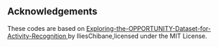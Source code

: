 ## Acknowledgements

These codes are based on [Exploring-the-OPPORTUNITY-Dataset-for-Activity-Recognition
](https://github.com/IliesChibane/Exploring-the-OPPORTUNITY-Dataset-for-Activity-Recognition) by IliesChibane,licensed under the MIT License.